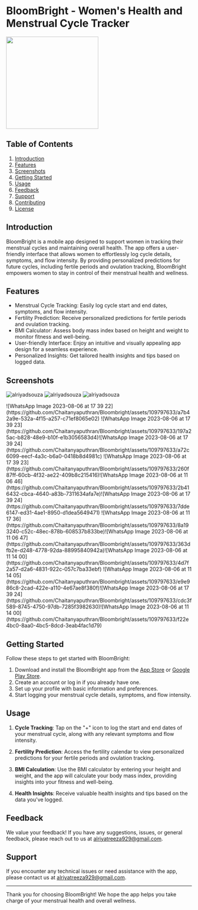 # BloomBright - Women's Health and Menstrual Cycle Tracker

<img src="https://github.com/Chaitanyaputhran/Bloombright/assets/109797633/849d65d4-b4e8-48a3-b421-1ccbf59f7d98
" width=250>

## Table of Contents

1. [Introduction](#introduction)
2. [Features](#features)
3. [Screenshots](#screenshots)
4. [Getting Started](#getting-started)
5. [Usage](#usage)
6. [Feedback](#feedback)
7. [Support](#support)
8. [Contributing](#contributing)
9. [License](#license)

## Introduction

BloomBright is a mobile app designed to support women in tracking their menstrual cycles and maintaining overall health. The app offers a user-friendly interface that allows women to effortlessly log cycle details, symptoms, and flow intensity. By providing personalized predictions for future cycles, including fertile periods and ovulation tracking, BloomBright empowers women to stay in control of their menstrual health and wellness.

## Features

- Menstrual Cycle Tracking: Easily log cycle start and end dates, symptoms, and flow intensity.
- Fertility Prediction: Receive personalized predictions for fertile periods and ovulation tracking.
- BMI Calculator: Assess body mass index based on height and weight to monitor fitness and well-being.
- User-friendly Interface: Enjoy an intuitive and visually appealing app design for a seamless experience.
- Personalized Insights: Get tailored health insights and tips based on logged data.

## Screenshots
<p align="left"> <img src="https://github.com/Chaitanyaputhran/Bloombright/assets/109797633/a7b42a9e-532a-4f15-a257-c71ef8065e02&color=0e75b6&style=flat" alt="alriyadsouza" /> <img src="https://github.com/Chaitanyaputhran/Bloombright/assets/109797633/197a25ac-b828-48e9-b10f-e1b3056583d4&color=0e75b6&style=flat" alt="alriyadsouza" /> <img src="https://github.com/Chaitanyaputhran/Bloombright/assets/109797633/a72c6099-eecf-4a3c-b6a0-0418b8d4981c&color=0e75b6&style=flat" alt="alriyadsouza" /></p>
![WhatsApp Image 2023-08-06 at 17 39 22](https://github.com/Chaitanyaputhran/Bloombright/assets/109797633/a7b42a9e-532a-4f15-a257-c71ef8065e02) ![WhatsApp Image 2023-08-06 at 17 39 23](https://github.com/Chaitanyaputhran/Bloombright/assets/109797633/197a25ac-b828-48e9-b10f-e1b3056583d4)![WhatsApp Image 2023-08-06 at 17 39 24](https://github.com/Chaitanyaputhran/Bloombright/assets/109797633/a72c6099-eecf-4a3c-b6a0-0418b8d4981c)
![WhatsApp Image 2023-08-06 at 17 39 23](https://github.com/Chaitanyaputhran/Bloombright/assets/109797633/260f87ff-60cb-4f32-ae22-409b8c215416)![WhatsApp Image 2023-08-06 at 11 06 46](https://github.com/Chaitanyaputhran/Bloombright/assets/109797633/2b416432-cbca-4640-a83b-7311634afa7e)![WhatsApp Image 2023-08-06 at 17 39 24](https://github.com/Chaitanyaputhran/Bloombright/assets/109797633/7dde6147-ed31-4ae1-8950-d1dea5649471)
![WhatsApp Image 2023-08-06 at 11 17 36](https://github.com/Chaitanyaputhran/Bloombright/assets/109797633/8a193240-c52c-48ec-878b-608537b833be)![WhatsApp Image 2023-08-06 at 11 06 47](https://github.com/Chaitanyaputhran/Bloombright/assets/109797633/363dfb2e-d248-4778-92da-88995840942a)![WhatsApp Image 2023-08-06 at 11 14 00](https://github.com/Chaitanyaputhran/Bloombright/assets/109797633/4d7f2a57-d2a6-4831-922c-057c7ba33ebf)
![WhatsApp Image 2023-08-06 at 11 14 05](https://github.com/Chaitanyaputhran/Bloombright/assets/109797633/e9e986c8-2cad-422e-a110-4e67ae8f380f)![WhatsApp Image 2023-08-06 at 17 39 24](https://github.com/Chaitanyaputhran/Bloombright/assets/109797633/cdc3f589-8745-4750-97db-7285f3982630)![WhatsApp Image 2023-08-06 at 11 14 00](https://github.com/Chaitanyaputhran/Bloombright/assets/109797633/f22e4bc0-8aa0-4bc5-8dcd-3eab4fac1d79)



## Getting Started

Follow these steps to get started with BloomBright:

1. Download and install the BloomBright app from the [App Store](insert_app_store_link_here) or [Google Play Store](insert_play_store_link_here).
2. Create an account or log in if you already have one.
3. Set up your profile with basic information and preferences.
4. Start logging your menstrual cycle details, symptoms, and flow intensity.

## Usage

1. **Cycle Tracking**: Tap on the "+" icon to log the start and end dates of your menstrual cycle, along with any relevant symptoms and flow intensity.

2. **Fertility Prediction**: Access the fertility calendar to view personalized predictions for your fertile periods and ovulation tracking.

3. **BMI Calculation**: Use the BMI calculator by entering your height and weight, and the app will calculate your body mass index, providing insights into your fitness and well-being.

4. **Health Insights**: Receive valuable health insights and tips based on the data you've logged.

## Feedback

We value your feedback! If you have any suggestions, issues, or general feedback, please reach out to us at alriyatreeza929@gmail.com.

## Support

If you encounter any technical issues or need assistance with the app, please contact us at alriyatreeza929@gmail.com.


---

Thank you for choosing BloomBright! We hope the app helps you take charge of your menstrual health and overall wellness.
